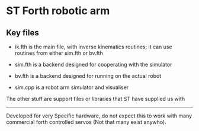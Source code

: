 ST Forth robotic arm
===

Key files
---
* ik.fth is the main file, with inverse kinematics routines; it can use
  routines from either sim.fth or bv.fth
* sim.fth is a backend designed for cooperating with the simulator
* bv.fth is a backend designed for running on the actual robot

* sim.cpp is a robot arm simulator and visualiser

The other stuff are support files or libraries that ST have supplied us with

---
Developed for very Specific hardware, do not expect this to work with many commercial forth controlled servos
(Not that many exist anywho).
